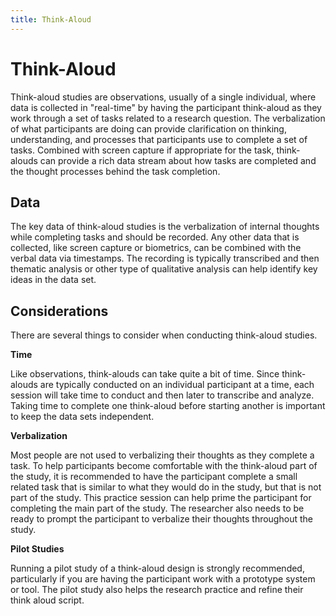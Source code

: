 ```yaml
---
title: Think-Aloud
---
```


# Think-Aloud

Think-aloud studies are observations, usually of a single individual, where data is collected in "real-time" by having the participant think-aloud as they work through a set of tasks related to a research question.  The verbalization of what participants are doing can provide clarification on thinking, understanding, and processes that participants use to complete a set of tasks.  Combined with screen capture if appropriate for the task, think-alouds can provide a rich data stream about how tasks are completed and the thought processes behind the task completion.

## Data
The key data of think-aloud studies is the verbalization of internal thoughts while completing tasks and should be recorded. Any other data that is collected, like screen capture or biometrics, can be combined with the verbal data via timestamps. The recording is typically transcribed and then thematic analysis or other type of qualitative analysis can help identify key ideas in the data set.

## Considerations
There are several things to consider when conducting think-aloud studies.

**Time**

Like observations, think-alouds can take quite a bit of time.  Since think-alouds are typically conducted on an individual participant at a time, each session will take time to conduct and then later to transcribe and analyze. Taking time to complete one think-aloud before starting another is important to keep the data sets independent.

**Verbalization**

Most people are not used to verbalizing their thoughts as they complete a task. To help participants become comfortable with the think-aloud part of the study, it is recommended to have the participant complete a small related task that is similar to what they would do in the study, but that is not part of the study.  This practice session can help prime the participant for completing the main part of the study.  The researcher also needs to be ready to prompt the participant to verbalize their thoughts throughout the study.

**Pilot Studies**

Running a pilot study of a think-aloud design is strongly recommended, particularly if you are having the participant work with a prototype system or tool. The pilot study also helps the research practice and refine their think aloud script.

